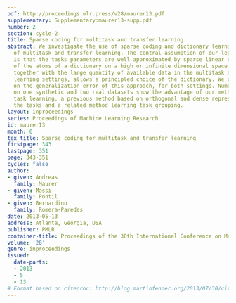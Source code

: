 ```yaml
---
pdf: http://proceedings.mlr.press/v28/maurer13.pdf
supplementary: Supplementary:maurer13-supp.pdf
number: 2
section: cycle-2
title: Sparse coding for multitask and transfer learning
abstract: We investigate the use of sparse coding and dictionary learning in the context
  of multitask and transfer learning. The central assumption of our learning method
  is that the tasks parameters are well approximated by sparse linear combinations
  of the atoms of a dictionary on a high or infinite dimensional space. This assumption,
  together with the large quantity of available data in the multitask and transfer
  learning settings, allows a principled choice of the dictionary. We provide bounds
  on the generalization error of this approach, for both settings. Numerical experiments
  on one synthetic and two real datasets show the advantage of our method over single
  task learning, a previous method based on orthogonal and dense representation of
  the tasks and a related method learning task grouping.
layout: inproceedings
series: Proceedings of Machine Learning Research
id: maurer13
month: 0
tex_title: Sparse coding for multitask and transfer learning
firstpage: 343
lastpage: 351
page: 343-351
cycles: false
author:
- given: Andreas
  family: Maurer
- given: Massi
  family: Pontil
- given: Bernardino
  family: Romera-Paredes
date: 2013-05-13
address: Atlanta, Georgia, USA
publisher: PMLR
container-title: Proceedings of the 30th International Conference on Machine Learning
volume: '28'
genre: inproceedings
issued:
  date-parts:
  - 2013
  - 5
  - 13
# Format based on citeproc: http://blog.martinfenner.org/2013/07/30/citeproc-yaml-for-bibliographies/
---
```

